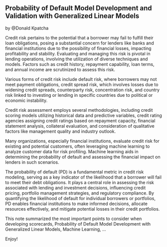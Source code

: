## Probability of Default Model Development and Validation with Generalized Linear Models

by @Donald Kpatcha

Credit risk pertains to the potential that a borrower may fail to fulfill their loan obligations, posing a substantial concern for lenders like banks
and financial institutions due to the possibility of financial losses, impacting profitability and stability. Evaluating and managing this risk is
pivotal in lending operations, involving the utilization of diverse techniques and models. Factors such as credit history, repayment capability, 
loan terms, and annual income are scrutinized to assess this risk.

Various forms of credit risk include default risk, where borrowers may not meet payment obligations, credit spread risk, which involves losses 
due to widening credit spreads, counterparty risk, concentration risk, and country risk linked to investing or lending in specific countries 
due to political or economic instability.

Credit risk assessment employs several methodologies, including credit scoring models utilizing historical data and predictive variables, 
credit rating agencies assigning credit ratings based on repayment capacity, financial statement analysis, collateral evaluation, and 
consideration of qualitative factors like management quality and industry outlook.

Many organizations, especially financial institutions, evaluate credit risk for existing and potential customers, often leveraging machine 
learning to analyze customer data for risk profiling. Machine learning aids in determining the probability of default and assessing the 
financial impact on lenders in such scenarios.

The probability of default (PD) is a fundamental metric in credit risk modeling, serving as a key indicator of the likelihood that a 
borrower will fail to meet their debt obligations. It plays a central role in assessing the risk associated with lending and investment 
decisions, influencing credit pricing, portfolio management strategies, and regulatory compliance. By quantifying the likelihood of default 
for individual borrowers or portfolios, PD enables financial institutions to make informed decisions, allocate resources effectively, 
and mitigate potential losses in their credit portfolios.

This note summarized the most important points to consider when developing scorecards, Probability of Default Model Development with
Generalized Linear Models, Machine Learning, ...

Enjoy!
